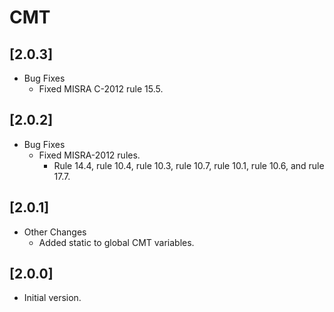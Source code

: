 # CMT

## [2.0.3]

- Bug Fixes
  - Fixed MISRA C-2012 rule 15.5.

## [2.0.2]

- Bug Fixes
  - Fixed MISRA-2012 rules.
    - Rule 14.4, rule 10.4, rule 10.3, rule 10.7, rule 10.1, rule 10.6, and rule 17.7.

## [2.0.1]

- Other Changes
  - Added static to global CMT variables.

## [2.0.0]

- Initial version.
